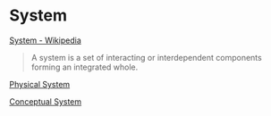 # System

<a href="https://en.wikipedia.org/wiki/System" target="_blank">System - Wikipedia</a>

> A system is a set of interacting or interdependent components forming an integrated whole.

[Physical System](./physical-system.md)

[Conceptual System](./conceptual-system.md)

